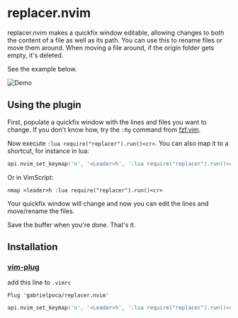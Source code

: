 # replacer.nvim

replacer.nvim makes a quickfix window editable, allowing changes to both
the content of a file as well as its path. You can use this to rename
files or move them around. When moving a file around, if the origin folder
gets empty, it's deleted.

See the example below.

![Demo](./demo.gif)

## Using the plugin

First, populate a quickfix window with the lines and files you want to
change. If you don't know how, try the `:Rg` command from [fzf.vim](https://github.com/junegunn/fzf.vim).

Now execute `:lua require("replacer").run()<cr>`. You can also map it to a shortcut, for instance
in lua:

```lua
api.nvim_set_keymap('n', '<Leader>h', ':lua require("replacer").run()<cr>', { silent = true })
```

Or in VimScript:

```
nmap <leader>h :lua require("replacer").run()<cr>
```

Your quickfix window will change and now you can edit the lines and
move/rename the files.

Save the buffer when you're done. That's it.

## Installation

### [vim-plug](https://github.com/junegunn/vim-plug#readme)

add this line to `.vimrc`

```
Plug 'gabrielpoca/replacer.nvim'
```

```lua
api.nvim_set_keymap('n', '<Leader>h', ':lua require("replacer").run()<cr>', { nowait = true, noremap = true, silent = true })
```
